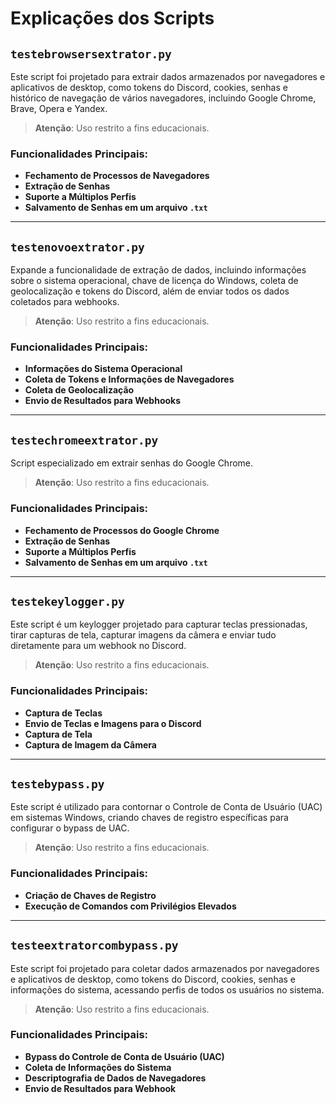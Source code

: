 # Explicações dos Scripts

## `testebrowsersextrator.py`

Este script foi projetado para extrair dados armazenados por navegadores e aplicativos de desktop, como tokens do Discord, cookies, senhas e histórico de navegação de vários navegadores, incluindo Google Chrome, Brave, Opera e Yandex.

> **Atenção**: Uso restrito a fins educacionais.

### Funcionalidades Principais:
- **Fechamento de Processos de Navegadores**
- **Extração de Senhas**
- **Suporte a Múltiplos Perfis**
- **Salvamento de Senhas em um arquivo `.txt`**

---

## `testenovoextrator.py`

Expande a funcionalidade de extração de dados, incluindo informações sobre o sistema operacional, chave de licença do Windows, coleta de geolocalização e tokens do Discord, além de enviar todos os dados coletados para webhooks.


> **Atenção**: Uso restrito a fins educacionais.

### Funcionalidades Principais:
- **Informações do Sistema Operacional**
- **Coleta de Tokens e Informações de Navegadores**
- **Coleta de Geolocalização**
- **Envio de Resultados para Webhooks**

---

## `testechromeextrator.py`

Script especializado em extrair senhas do Google Chrome.

> **Atenção**: Uso restrito a fins educacionais.

### Funcionalidades Principais:
- **Fechamento de Processos do Google Chrome**
- **Extração de Senhas**
- **Suporte a Múltiplos Perfis**
- **Salvamento de Senhas em um arquivo `.txt`**

---

## `testekeylogger.py`

Este script é um keylogger projetado para capturar teclas pressionadas, tirar capturas de tela, capturar imagens da câmera e enviar tudo diretamente para um webhook no Discord.

> **Atenção**: Uso restrito a fins educacionais.

### Funcionalidades Principais:
- **Captura de Teclas**
- **Envio de Teclas e Imagens para o Discord**
- **Captura de Tela**
- **Captura de Imagem da Câmera**

---

## `testebypass.py`

Este script é utilizado para contornar o Controle de Conta de Usuário (UAC) em sistemas Windows, criando chaves de registro específicas para configurar o bypass de UAC.

> **Atenção**: Uso restrito a fins educacionais.

### Funcionalidades Principais:
- **Criação de Chaves de Registro**
- **Execução de Comandos com Privilégios Elevados**

---

## `testeextratorcombypass.py`

Este script foi projetado para coletar dados armazenados por navegadores e aplicativos de desktop, como tokens do Discord, cookies, senhas e informações do sistema, acessando perfis de todos os usuários no sistema.

> **Atenção**: Uso restrito a fins educacionais.

### Funcionalidades Principais:
- **Bypass do Controle de Conta de Usuário (UAC)**
- **Coleta de Informações do Sistema**
- **Descriptografia de Dados de Navegadores**
- **Envio de Resultados para Webhook**
